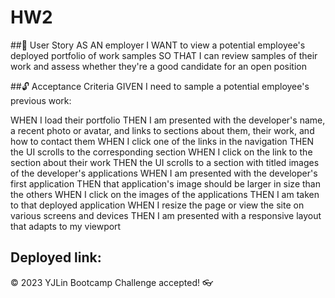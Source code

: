 # HW2

##🎯 User Story
AS AN employer I WANT to view a potential employee's deployed portfolio of work samples SO THAT I can review samples of their work and assess whether they're a good candidate for an open position

##🔓 Acceptance Criteria
GIVEN I need to sample a potential employee's previous work:

WHEN I load their portfolio THEN I am presented with the developer's name, a recent photo or avatar, and links to sections about them, their work, and how to contact them
WHEN I click one of the links in the navigation THEN the UI scrolls to the corresponding section
WHEN I click on the link to the section about their work THEN the UI scrolls to a section with titled images of the developer's applications
WHEN I am presented with the developer's first application THEN that application's image should be larger in size than the others
WHEN I click on the images of the applications THEN I am taken to that deployed application
WHEN I resize the page or view the site on various screens and devices THEN I am presented with a responsive layout that adapts to my viewport

Deployed link:
---
© 2023 YJLin Bootcamp Challenge accepted! 👓

